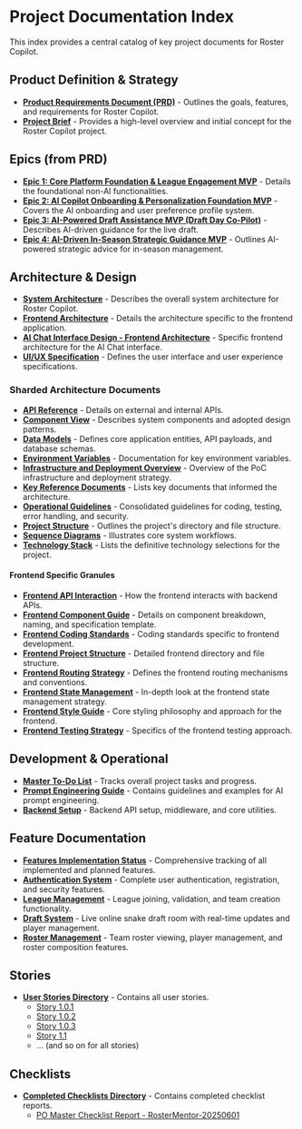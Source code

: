 # Project Documentation Index

This index provides a central catalog of key project documents for Roster Copilot.

## Product Definition & Strategy

*   [**Product Requirements Document (PRD)**](./Prd.md) - Outlines the goals, features, and requirements for Roster Copilot.
*   [**Project Brief**](./Project_Brief.md) - Provides a high-level overview and initial concept for the Roster Copilot project.

## Epics (from PRD)

*   [**Epic 1: Core Platform Foundation & League Engagement MVP**](./epic-1.md) - Details the foundational non-AI functionalities.
*   [**Epic 2: AI Copilot Onboarding & Personalization Foundation MVP**](./epic-2.md) - Covers the AI onboarding and user preference profile system.
*   [**Epic 3: AI-Powered Draft Assistance MVP (Draft Day Co-Pilot)**](./epic-3.md) - Describes AI-driven guidance for the live draft.
*   [**Epic 4: AI-Driven In-Season Strategic Guidance MVP**](./epic-4.md) - Outlines AI-powered strategic advice for in-season management.

## Architecture & Design

*   [**System Architecture**](./Architecture.md) - Describes the overall system architecture for Roster Copilot.
*   [**Frontend Architecture**](./Frontend-Architecture.md) - Details the architecture specific to the frontend application.
*   [**AI Chat Interface Design - Frontend Architecture**](./AI_Chat_Interface_Design_Frontend_Architecture.md) - Specific frontend architecture for the AI Chat interface.
*   [**UI/UX Specification**](./UIUX_Spec.md) - Defines the user interface and user experience specifications.

### Sharded Architecture Documents

*   [**API Reference**](./api-reference.md) - Details on external and internal APIs.
*   [**Component View**](./component-view.md) - Describes system components and adopted design patterns.
*   [**Data Models**](./data-models.md) - Defines core application entities, API payloads, and database schemas.
*   [**Environment Variables**](./environment-vars.md) - Documentation for key environment variables.
*   [**Infrastructure and Deployment Overview**](./infra-deployment.md) - Overview of the PoC infrastructure and deployment strategy.
*   [**Key Reference Documents**](./key-references.md) - Lists key documents that informed the architecture.
*   [**Operational Guidelines**](./operational-guidelines.md) - Consolidated guidelines for coding, testing, error handling, and security.
*   [**Project Structure**](./project-structure.md) - Outlines the project's directory and file structure.
*   [**Sequence Diagrams**](./sequence-diagrams.md) - Illustrates core system workflows.
*   [**Technology Stack**](./tech-stack.md) - Lists the definitive technology selections for the project.

#### Frontend Specific Granules
*   [**Frontend API Interaction**](./front-end-api-interaction.md) - How the frontend interacts with backend APIs.
*   [**Frontend Component Guide**](./front-end-component-guide.md) - Details on component breakdown, naming, and specification template.
*   [**Frontend Coding Standards**](./front-end-coding-standards.md) - Coding standards specific to frontend development.
*   [**Frontend Project Structure**](./front-end-project-structure.md) - Detailed frontend directory and file structure.
*   [**Frontend Routing Strategy**](./front-end-routing-strategy.md) - Defines the frontend routing mechanisms and conventions.
*   [**Frontend State Management**](./front-end-state-management.md) - In-depth look at the frontend state management strategy.
*   [**Frontend Style Guide**](./front-end-style-guide.md) - Core styling philosophy and approach for the frontend.
*   [**Frontend Testing Strategy**](./front-end-testing-strategy.md) - Specifics of the frontend testing approach.

## Development & Operational

*   [**Master To-Do List**](./master-todo-list.md) - Tracks overall project tasks and progress.
*   [**Prompt Engineering Guide**](./prompt.md) - Contains guidelines and examples for AI prompt engineering.
*   [**Backend Setup**](./backend-setup.md) - Backend API setup, middleware, and core utilities.

## Feature Documentation

*   [**Features Implementation Status**](./features-status.md) - Comprehensive tracking of all implemented and planned features.
*   [**Authentication System**](./authentication-system.md) - Complete user authentication, registration, and security features.
*   [**League Management**](./league-management.md) - League joining, validation, and team creation functionality.
*   [**Draft System**](./draft-system.md) - Live online snake draft room with real-time updates and player management.
*   [**Roster Management**](./roster-management.md) - Team roster viewing, player management, and roster composition features.

## Stories

*   [**User Stories Directory**](./stories/) - Contains all user stories.
    *   [Story 1.0.1](./stories/1.0.1.story.md)
    *   [Story 1.0.2](./stories/1.0.2.story.md)
    *   [Story 1.0.3](./stories/1.0.3.story.md)
    *   [Story 1.1](./stories/1.1.story.md)
    *   ... (and so on for all stories)

## Checklists
*   [**Completed Checklists Directory**](./checklists/completed/) - Contains completed checklist reports.
    *   [PO Master Checklist Report - RosterMentor-20250601](./checklists/completed/po-master-checklist-report-RosterMentor-20250601.md)